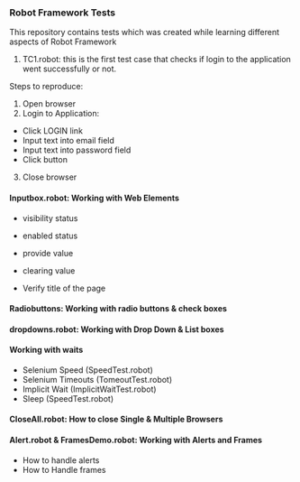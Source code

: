 ### Robot Framework Tests

This repository contains tests which was created while learning different aspects of Robot Framework

1. TC1.robot: this is the first test case that checks if login to the application went successfully or not. 

Steps to reproduce:
1. Open browser
2. Login to Application:
  - Click LOGIN link
  - Input text into email field
  - Input text into password field
  - Click button
3. Close browser

#### Inputbox.robot: Working with Web Elements
- visibility status
- enabled status
- provide value
- clearing value

- Verify title of the page


#### Radiobuttons: Working with radio buttons & check boxes

#### dropdowns.robot: Working with Drop Down & List boxes

#### Working with waits

- Selenium Speed (SpeedTest.robot)
- Selenium Timeouts (TomeoutTest.robot)
- Implicit Wait (ImplicitWaitTest.robot)
- Sleep (SpeedTest.robot)


#### CloseAll.robot: How to close Single & Multiple Browsers

#### Alert.robot & FramesDemo.robot: Working with Alerts and Frames
- How to handle alerts
- How to Handle frames


